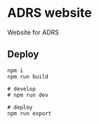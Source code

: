 # ADRS website 
Website for ADRS 

## Deploy
```
npm i          
npm run build

# develop
# npm run dev

# deploy 
npm run export  
```
